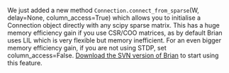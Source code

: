 <html><body><p>We just added a new method <code>Connection.connect_from_sparse</code>(W, delay=None, column_access=True) which allows you to initialise a Connection object directly with any scipy sparse matrix. This has a huge memory efficiency gain if you use CSR/COO matrices, as by default Brian uses LIL which is very flexible but memory inefficient. For an even bigger memory efficiency gain, if you are not using STDP, set column_access=False. <a href="http://neuralensemble.org/trac/brian/wiki/Downloads">Download the SVN version of Brian</a> to start using this feature.</p></body></html>